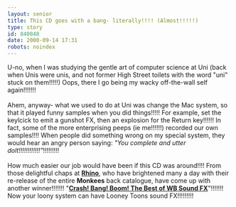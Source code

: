 ```yaml
---
layout: senior
title: This CD goes with a bang- literally!!!! (Almost!!!!!)
type: story
id: 840848
date: 2000-09-14 17:31
robots: noindex
---
```

U-no, when I was studying the gentle art of computer science at Uni (back when Unis were unis, and not former High Street toilets with the word "uni" stuck on them!!!!!) Oops, there I go being my wacky off-the-wall self again!!!!!!!<br/> <br/>Ahem, anyway- what we used to do at Uni was change the Mac system, so that it played funny samples when you did things!!!!! For example, set the keylcick to emit a gunshot FX, then an explosion for the Return key!!!!!! In fact, some of the more enterprising peeps (ie me!!!!!!) recorded our own samples!!!! When people did something wrong on my special system, they would hear an angry person saying: <i>"You complete and utter dolt!!!!!!!!!!!!"</i>!!!!!!!!!<br/> <br/>How much easier our job would have been if this CD was around!!!! From those delightful chaps at <b><a href="http://www.rhino.com/">Rhino</a></b>, who have brightened many a day with their re-release of the entire <b>Monkees</b> back catalogue, have come up with another winner!!!!!!! "<b><a href="http://www.rhino.com/features/79866p.html">Crash! Bang! Boom! The Best of WB Sound FX</a></b>"!!!!!!! Now your loony system can have Looney Toons sound FX!!!!!!!!!